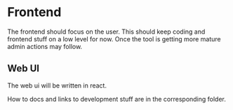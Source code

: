 # Frontend

The frontend should focus on the user. This should keep coding and frontend stuff on a low level for now.
Once the tool is getting more mature admin actions may follow.

## Web UI

The web ui will be written in react.

How to docs and links to development stuff are in the corresponding folder.

